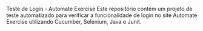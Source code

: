 Teste de Login - Automate Exercise
Este repositório contém um projeto de teste automatizado para verificar a funcionalidade de login no site Automate Exercise utilizando Cucumber, Selenium, Java e Junit.
